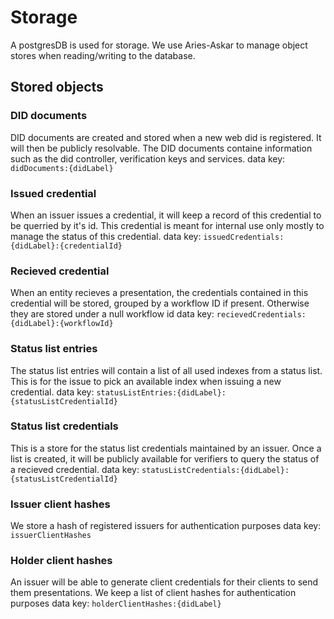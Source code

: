 # Storage

A postgresDB is used for storage. We use Aries-Askar to manage object stores when reading/writing to the database.

## Stored objects

### DID documents
DID documents are created and stored when a new web did is registered. It will then be publicly resolvable.
The DID documents containe information such as the did controller, verification keys and services.
data key: `didDocuments:{didLabel}`

### Issued credential
When an issuer issues a credential, it will keep a record of this credential to be querried by it's id.
This credential is meant for internal use only mostly to manage the status of this credential.
data key: `issuedCredentials:{didLabel}:{credentialId}`

### Recieved credential
When an entity recieves a presentation, the credentials contained in this credential will be stored, grouped by a workflow ID if present. Otherwise they are stored under a null workflow id
data key: `recievedCredentials:{didLabel}:{workflowId}`

### Status list entries
The status list entries will contain a list of all used indexes from a status list.
This is for the issue to pick an available index when issuing a new credential.
data key: `statusListEntries:{didLabel}:{statusListCredentialId}`

### Status list credentials
This is a store for the status list credentials maintained by an issuer.
Once a list is created, it will be publicly available for verifiers to query the status of a recieved credential.
data key: `statusListCredentials:{didLabel}:{statusListCredentialId}`

### Issuer client hashes
We store a hash of registered issuers for authentication purposes
data key: `issuerClientHashes`

### Holder client hashes
An issuer will be able to generate client credentials for their clients to send them presentations.
We keep a list of client hashes for authentication purposes
data key: `holderClientHashes:{didLabel}`
